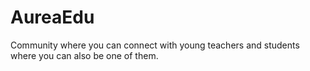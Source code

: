 # AureaEdu
Community where you can connect with young teachers and students where you can also be one of them.

